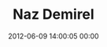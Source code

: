 ---
title: "Naz Demirel"
date: 2012-06-09 14:00:05 00:00
permalink: /natantia
twitter: "natantia"
likes: [805]
id: 904
gravatar: "http://www.gravatar.com/avatar/4b3d79390820ba5d5aa15955c7c509a1"
---